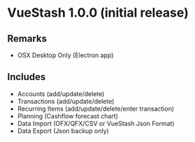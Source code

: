 # VueStash 1.0.0 (initial release)

## Remarks
- OSX Desktop Only (Electron app)

## Includes
- Accounts (add/update/delete)
- Transactions (add/update/delete)
- Recurring Items (add/update/delete/enter transaction)
- Planning (Cashflow forecast chart)
- Data Import (OFX/QFX/CSV or VueStash Json Format)
- Data Export (Json backup only)
